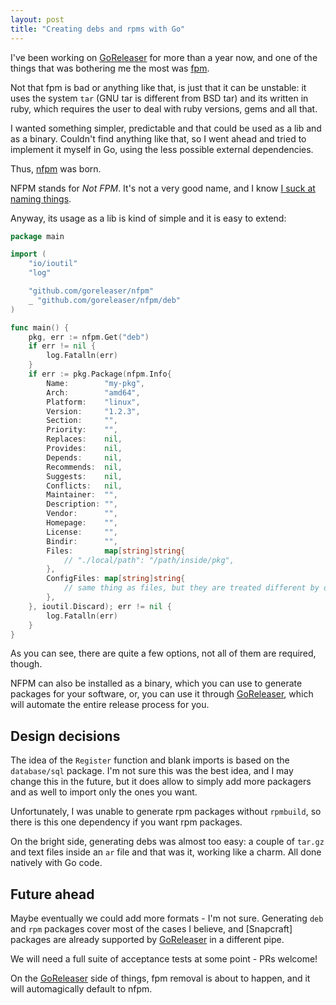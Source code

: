 ```yaml
---
layout: post
title: "Creating debs and rpms with Go"
---
```


I've been working on [GoReleaser] for more than a year now, and one of the
things that was bothering me the most was [fpm].

Not that fpm is bad or anything like that, is just that it can be unstable: it
uses the system `tar` (GNU tar is different from BSD tar) and its written in
ruby, which requires the user to deal with ruby versions, gems and all that.

I wanted something simpler, predictable and that could be used as a lib and
as a binary. Couldn't find anything like that, so I went ahead and tried
to implement it myself in Go, using the less possible external dependencies.

Thus, [nfpm] was born.

NFPM stands for *Not FPM*. It's not a very good name, and I know
[I suck at naming things][naming].

Anyway, its usage as a lib is kind of simple and it is easy to extend:

```go
package main

import (
	"io/ioutil"
	"log"

	"github.com/goreleaser/nfpm"
	_ "github.com/goreleaser/nfpm/deb"
)

func main() {
	pkg, err := nfpm.Get("deb")
	if err != nil {
		log.Fatalln(err)
	}
	if err := pkg.Package(nfpm.Info{
		Name:        "my-pkg",
		Arch:        "amd64",
		Platform:    "linux",
		Version:     "1.2.3",
		Section:     "",
		Priority:    "",
		Replaces:    nil,
		Provides:    nil,
		Depends:     nil,
		Recommends:  nil,
		Suggests:    nil,
		Conflicts:   nil,
		Maintainer:  "",
		Description: "",
		Vendor:      "",
		Homepage:    "",
		License:     "",
		Bindir:      "",
		Files:       map[string]string{
			// "./local/path": "/path/inside/pkg",
		},
		ConfigFiles: map[string]string{
			// same thing as files, but they are treated different by deb/rpm themselves
		},
	}, ioutil.Discard); err != nil {
		log.Fatalln(err)
	}
}
```

As you can see, there are quite a few options, not all of them are required,
though.

NFPM can also be installed as a binary, which you can use to generate packages
for your software, or, you can use it through [GoReleaser], which will automate
the entire release process for you.

## Design decisions

The idea of the `Register` function and blank imports is based on the
`database/sql` package.
I'm not sure this was the best idea, and I may change this in the future,
but it does allow to simply add more packagers and as well to import only
the ones you want.

Unfortunately, I was unable to generate rpm packages without `rpmbuild`, so
there is this one dependency if you want rpm packages.

On the bright side, generating debs was almost too easy: a couple of `tar.gz`
and text files inside an `ar` file and that was it, working like a charm. All
done natively with Go code.

## Future ahead

Maybe eventually we could add more formats - I'm not sure. Generating `deb` and
`rpm` packages cover most of the cases I believe, and [Snapcraft] packages are
already supported by [GoReleaser] in a different pipe.

We will need a full suite of acceptance tests at some point - PRs welcome!

On the [GoReleaser] side of things, fpm removal is about to happen, and it
will automagically default to nfpm.

[GoReleaser]: https://goreleaser.com
[fpm]: https://github.com/jordansissel/fpm
[nfpm]: https://github.com/goreleaser/nfpm
[naming]: https://twitter.com/bepsays/status/966313876408193025
